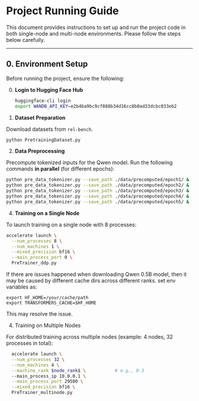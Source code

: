 
# Project Running Guide

This document provides instructions to set up and run the project code in both single-node and multi-node environments. Please follow the steps below carefully.

---

## 0. Environment Setup

Before running the project, ensure the following:

0. **Login to Hugging Face Hub**
   ```bash
   huggingface-cli login
   export WANDB_API_KEY=e2b4ba9bc9cf888b34d16cc8b0ad33dcbc033eb2
   ```
  
1. **Dataset Preparation**

Download datasets from `rel-bench`.
   ```bash
   python PretrainingDataset.py
   ```

2. **Data Preprocessing**


Precompute tokenized inputs for the Qwen model. Run the following commands **in parallel** (for different epochs):
   ```bash
   python pre_data_tokenizer.py --save_path ./data/precomputed/epoch1/ &
   python pre_data_tokenizer.py --save_path ./data/precomputed/epoch2/ &
   python pre_data_tokenizer.py --save_path ./data/precomputed/epoch3/ &
   python pre_data_tokenizer.py --save_path ./data/precomputed/epoch4/ &
   python pre_data_tokenizer.py --save_path ./data/precomputed/epoch5/ &
   ```

4. **Training on a Single Node**

To launch training on a single node with 8 processes:
```bash
accelerate launch \
  --num_processes 8 \
  --num_machines 1 \
  --mixed_precision bf16 \
  --main_process_port 0 \
  PreTrainer_ddp.py
```

If there are issues happened when downloading Qwen 0.5B model, then it may be caused by different cache dirs across different ranks. set env variables as:

```
export HF_HOME=/your/cache/path
export TRANSFORMERS_CACHE=$HF_HOME
```

This may resolve the issue.

4. Training on Multiple Nodes

For distributed training across multiple nodes (example: 4 nodes, 32 processes in total):

```bash
  accelerate launch \
  --num_processes 32 \
  --num_machines 4 \
  --machine_rank $node_rank$ \           # e.g., 0-3
  --main_process_ip 10.0.0.1 \
  --main_process_port 29500 \
  --mixed_precision bf16 \
  PreTrainer_multinode.py
```

